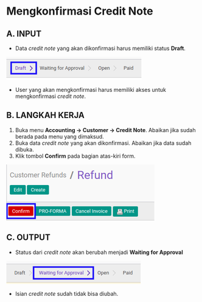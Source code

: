 # Mengkonfirmasi Credit Note

## A. INPUT

* Data *credit note* yang akan dikonfirmasi harus memiliki status **Draft**.

![](../../img/credit-note/status-draft.png)

* User yang akan mengkonfirmasi harus memiliki akses untuk mengkonfirmasi *credit note*.

## B. LANGKAH KERJA

1. Buka menu **Accounting -> Customer -> Credit Note**. Abaikan jika sudah berada pada menu yang dimaksud.
2. Buka data *credit note* yang akan dikonfirmasi. Abaikan jika data sudah dibuka.
3. Klik tombol **Confirm** pada bagian atas-kiri form.

![](../../img/credit-note/tombol-confirm.png)

## C. OUTPUT

* Status dari *credit note* akan berubah menjadi **Waiting for Approval**

![](../../img/credit-note/status-waiting-for-approval.png)

* Isian *credit note* sudah tidak bisa diubah.
